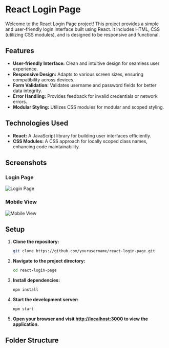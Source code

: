 # React Login Page

Welcome to the React Login Page project! This project provides a simple and user-friendly login interface built using React. It includes HTML, CSS (utilizing CSS modules), and is designed to be responsive and functional.

## Features

- **User-friendly Interface:** Clean and intuitive design for seamless user experience.
- **Responsive Design:** Adapts to various screen sizes, ensuring compatibility across devices.
- **Form Validation:** Validates username and password fields for better data integrity.
- **Error Handling:** Provides feedback for invalid credentials or network errors.
- **Modular Styling:** Utilizes CSS modules for modular and scoped styling.

## Technologies Used

- **React:** A JavaScript library for building user interfaces efficiently.
- **CSS Modules:** A CSS approach for locally scoped class names, enhancing code maintainability.

## Screenshots

### Login Page
![Login Page](/images/login-page.png)

### Mobile View
![Mobile View](/images/mobile-view.png)

## Setup

1. **Clone the repository:**

    ```bash
    git clone https://github.com/yourusername/react-login-page.git
    ```

2. **Navigate to the project directory:**

    ```bash
    cd react-login-page
    ```

3. **Install dependencies:**

    ```bash
    npm install
    ```

4. **Start the development server:**

    ```bash
    npm start
    ```

5. **Open your browser and visit [http://localhost:3000](http://localhost:3000) to view the application.**

## Folder Structure

